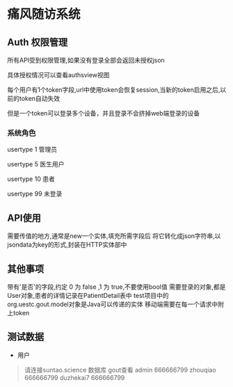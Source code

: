 # 痛风随访系统

## Auth 权限管理

所有API受到权限管理,如果没有登录全部会返回未授权json

具体授权情况可以查看authsview视图

每个用户有1个token字段,url中使用token会恢复session,当新的token启用之后,以前的token自动失效

但是一个token可以登录多个设备，并且登录不会挤掉web端登录的设备

### 系统角色

usertype 1      管理员

usertype 5      医生用户

usertype 10     患者

usertype 99     未登录

## API使用

需要传值的地方,通常是new一个实体,填充所需字段后
将它转化成json字符串,以jsondata为key的形式,封装在HTTP实体部中

## 其他事项

带有'是否'的字段,约定 0 为 false ,1 为 true,不要使用bool值
需要登录的对象,都是User对象,患者的详情记录在PatientDetail表中
test项目中的org.uestc.gout.model对象是Java可以传递的实体
移动端需要在每一个请求中附上token

## 测试数据

*  用户

> 请连接suntao.science 数据库 gout查看
> admin 666666799
> zhouqiao 666666799 
> duzhekai7 666666799  